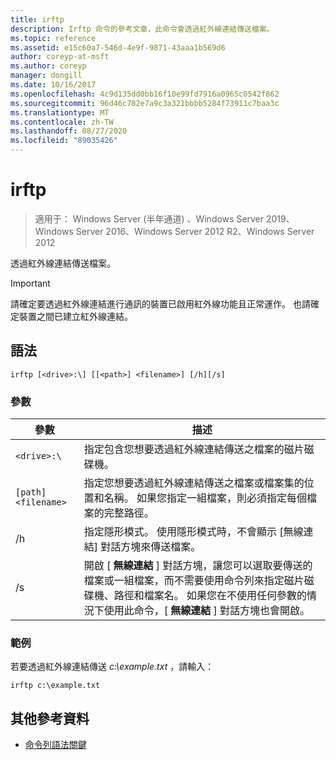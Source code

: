 ```yaml
---
title: irftp
description: Irftp 命令的參考文章，此命令會透過紅外線連結傳送檔案。
ms.topic: reference
ms.assetid: e15c60a7-546d-4e9f-9871-43aaa1b569d6
author: coreyp-at-msft
ms.author: coreyp
manager: dongill
ms.date: 10/16/2017
ms.openlocfilehash: 4c9d135dd0bb16f10e99fd7916a0965c0542f862
ms.sourcegitcommit: 96d46c702e7a9c3a321bbbb5284f73911c7baa3c
ms.translationtype: MT
ms.contentlocale: zh-TW
ms.lasthandoff: 08/27/2020
ms.locfileid: "89035426"
---
```

# <a name="irftp"></a>irftp

> 適用于： Windows Server (半年通道) 、Windows Server 2019、Windows Server 2016、Windows Server 2012 R2、Windows Server 2012

透過紅外線連結傳送檔案。

> [!IMPORTANT]
> 請確定要透過紅外線連結進行通訊的裝置已啟用紅外線功能且正常運作。 也請確定裝置之間已建立紅外線連結。

## <a name="syntax"></a>語法

```
irftp [<drive>:\] [[<path>] <filename>] [/h][/s]
```

### <a name="parameters"></a>參數

| 參數 | 描述 |
| --------- | ----------- |
| `<drive>:\` | 指定包含您想要透過紅外線連結傳送之檔案的磁片磁碟機。 |
| `[path]<filename>` | 指定您想要透過紅外線連結傳送之檔案或檔案集的位置和名稱。 如果您指定一組檔案，則必須指定每個檔案的完整路徑。 |
| /h | 指定隱形模式。 使用隱形模式時，不會顯示 [無線連結] 對話方塊來傳送檔案。 |
| /s | 開啟 [ **無線連結** ] 對話方塊，讓您可以選取要傳送的檔案或一組檔案，而不需要使用命令列來指定磁片磁碟機、路徑和檔案名。 如果您在不使用任何參數的情況下使用此命令，[ **無線連結** ] 對話方塊也會開啟。 |

### <a name="examples"></a>範例

若要透過紅外線連結傳送 *c:\example.txt* ，請輸入：

```
irftp c:\example.txt
```

## <a name="additional-references"></a>其他參考資料

- [命令列語法關鍵](command-line-syntax-key.md)
